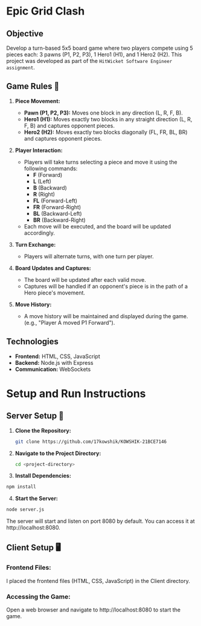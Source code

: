 # Epic Grid Clash 

## Objective
Develop a turn-based 5x5 board game where two players compete using 5 pieces each: 3 pawns (P1, P2, P3), 1 Hero1 (H1), and 1 Hero2 (H2). This project was developed as part of the ```HitWicket Software Engineer assignment```.
## Game Rules 📜

1. **Piece Movement:**
   - **Pawn (P1, P2, P3):** Moves one block in any direction (L, R, F, B).
   - **Hero1 (H1):** Moves exactly two blocks in any straight direction (L, R, F, B) and captures opponent pieces.
   - **Hero2 (H2):** Moves exactly two blocks diagonally (FL, FR, BL, BR) and captures opponent pieces.

2. **Player Interaction:**
   - Players will take turns selecting a piece and move it using the following commands:
     - **F** (Forward)
     - **L** (Left)
     - **B** (Backward)
     - **R** (Right)
     - **FL** (Forward-Left)
     - **FR** (Forward-Right)
     - **BL** (Backward-Left)
     - **BR** (Backward-Right)
   - Each move will be executed, and the board will be updated accordingly.

3. **Turn Exchange:**
   - Players will alternate turns, with one turn per player.

4. **Board Updates and Captures:**
   - The board will be updated after each valid move.
   - Captures will be handled if an opponent's piece is in the path of a Hero piece's movement.

5. **Move History:**
   - A move history will be maintained and displayed during the game. (e.g., "Player A moved P1 Forward").

## Technologies

- **Frontend:** HTML, CSS, JavaScript
- **Backend:** Node.js with Express
- **Communication:** WebSockets

# Setup and Run Instructions

## Server Setup 🚀

1. **Clone the Repository:**
   ```bash
   git clone https://github.com/17kowshik/KOWSHIK-21BCE7146
   ```

2. **Navigate to the Project Directory:**

    ```bash
    cd <project-directory>
    ```
3. **Install Dependencies:**

```bash
npm install
```

4. **Start the Server:**

```bash
node server.js
```

The server will start and listen on port 8080 by default. You can access it at http://localhost:8080.

## Client Setup 🖥️
### Frontend Files:

I placed the frontend files (HTML, CSS, JavaScript) in the Client directory.

### Accessing the Game:

Open a web browser and navigate to http://localhost:8080 to start the game.